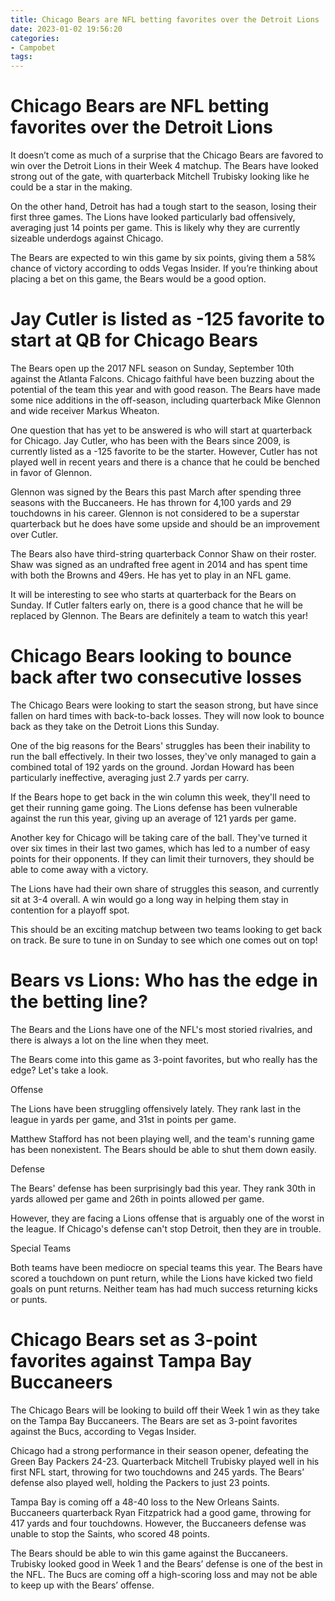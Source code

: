 ```yaml
---
title: Chicago Bears are NFL betting favorites over the Detroit Lions
date: 2023-01-02 19:56:20
categories:
- Campobet
tags:
---
```



#  Chicago Bears are NFL betting favorites over the Detroit Lions

It doesn’t come as much of a surprise that the Chicago Bears are favored to win over the Detroit Lions in their Week 4 matchup. The Bears have looked strong out of the gate, with quarterback Mitchell Trubisky looking like he could be a star in the making.

On the other hand, Detroit has had a tough start to the season, losing their first three games. The Lions have looked particularly bad offensively, averaging just 14 points per game. This is likely why they are currently sizeable underdogs against Chicago.

The Bears are expected to win this game by six points, giving them a 58% chance of victory according to odds Vegas Insider. If you’re thinking about placing a bet on this game, the Bears would be a good option.

#  Jay Cutler is listed as -125 favorite to start at QB for Chicago Bears

The Bears open up the 2017 NFL season on Sunday, September 10th against the Atlanta Falcons. Chicago faithful have been buzzing about the potential of the team this year and with good reason. The Bears have made some nice additions in the off-season, including quarterback Mike Glennon and wide receiver Markus Wheaton.

One question that has yet to be answered is who will start at quarterback for Chicago. Jay Cutler, who has been with the Bears since 2009, is currently listed as a -125 favorite to be the starter. However, Cutler has not played well in recent years and there is a chance that he could be benched in favor of Glennon.

Glennon was signed by the Bears this past March after spending three seasons with the Buccaneers. He has thrown for 4,100 yards and 29 touchdowns in his career. Glennon is not considered to be a superstar quarterback but he does have some upside and should be an improvement over Cutler.

The Bears also have third-string quarterback Connor Shaw on their roster. Shaw was signed as an undrafted free agent in 2014 and has spent time with both the Browns and 49ers. He has yet to play in an NFL game.

It will be interesting to see who starts at quarterback for the Bears on Sunday. If Cutler falters early on, there is a good chance that he will be replaced by Glennon. The Bears are definitely a team to watch this year!

#  Chicago Bears looking to bounce back after two consecutive losses

The Chicago Bears were looking to start the season strong, but have since fallen on hard times with back-to-back losses. They will now look to bounce back as they take on the Detroit Lions this Sunday.

One of the big reasons for the Bears' struggles has been their inability to run the ball effectively. In their two losses, they've only managed to gain a combined total of 192 yards on the ground. Jordan Howard has been particularly ineffective, averaging just 2.7 yards per carry.

If the Bears hope to get back in the win column this week, they'll need to get their running game going. The Lions defense has been vulnerable against the run this year, giving up an average of 121 yards per game.

Another key for Chicago will be taking care of the ball. They've turned it over six times in their last two games, which has led to a number of easy points for their opponents. If they can limit their turnovers, they should be able to come away with a victory.

The Lions have had their own share of struggles this season, and currently sit at 3-4 overall. A win would go a long way in helping them stay in contention for a playoff spot.

This should be an exciting matchup between two teams looking to get back on track. Be sure to tune in on Sunday to see which one comes out on top!

#  Bears vs Lions: Who has the edge in the betting line?

The Bears and the Lions have one of the NFL's most storied rivalries, and there is always a lot on the line when they meet.

The Bears come into this game as 3-point favorites, but who really has the edge? Let's take a look.

Offense

The Lions have been struggling offensively lately. They rank last in the league in yards per game, and 31st in points per game.

Matthew Stafford has not been playing well, and the team's running game has been nonexistent. The Bears should be able to shut them down easily.

Defense

The Bears' defense has been surprisingly bad this year. They rank 30th in yards allowed per game and 26th in points allowed per game.

However, they are facing a Lions offense that is arguably one of the worst in the league. If Chicago's defense can't stop Detroit, then they are in trouble.

Special Teams

Both teams have been mediocre on special teams this year. The Bears have scored a touchdown on punt return, while the Lions have kicked two field goals on punt returns. Neither team has had much success returning kicks or punts.

#  Chicago Bears set as 3-point favorites against Tampa Bay Buccaneers

The Chicago Bears will be looking to build off their Week 1 win as they take on the Tampa Bay Buccaneers. The Bears are set as 3-point favorites against the Bucs, according to Vegas Insider.

Chicago had a strong performance in their season opener, defeating the Green Bay Packers 24-23. Quarterback Mitchell Trubisky played well in his first NFL start, throwing for two touchdowns and 245 yards. The Bears’ defense also played well, holding the Packers to just 23 points.

Tampa Bay is coming off a 48-40 loss to the New Orleans Saints. Buccaneers quarterback Ryan Fitzpatrick had a good game, throwing for 417 yards and four touchdowns. However, the Buccaneers defense was unable to stop the Saints, who scored 48 points.

The Bears should be able to win this game against the Buccaneers. Trubisky looked good in Week 1 and the Bears’ defense is one of the best in the NFL. The Bucs are coming off a high-scoring loss and may not be able to keep up with the Bears’ offense.